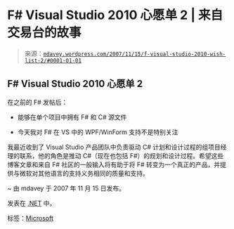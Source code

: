 <!--yml

类别：未分类

日期：2024 年 05 月 18 日 06:06:24

-->

# F# Visual Studio 2010 心愿单 2 | 来自交易台的故事

> 来源：[`mdavey.wordpress.com/2007/11/15/f-visual-studio-2010-wish-list-2/#0001-01-01`](https://mdavey.wordpress.com/2007/11/15/f-visual-studio-2010-wish-list-2/#0001-01-01)

## F# Visual Studio 2010 心愿单 2

在之前的 F# 发帖后：

+   能够在单个项目中拥有 F# 和 C# 源文件

+   今天我对 F# 在 VS 中的 WPF/WinForm 支持不是特别关注

我最近收到了 Visual Studio 产品团队中负责驱动 C# 计划和设计过程的组项目经理的联系，他的角色是推动 C#（现在也包括 F#）的规划和设计过程。希望这些博客文章和来自 F# 社区的一般输入将有助于将 F# 转变为一个真正的产品，并提供与微软对其他语言的支持义务相同的质量和支持。

~ 由 mdavey 于 2007 年 11 月 15 日发布。

发表在 [.NET](https://mdavey.wordpress.com/category/languages/net/) 中。

标签：[Microsoft](https://mdavey.wordpress.com/tag/microsoft/)
